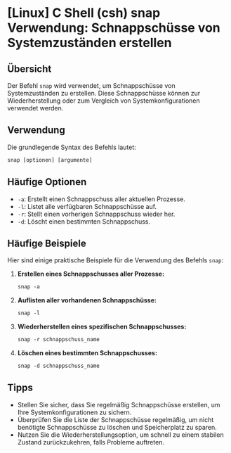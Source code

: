 # [Linux] C Shell (csh) snap Verwendung: Schnappschüsse von Systemzuständen erstellen

## Übersicht
Der Befehl `snap` wird verwendet, um Schnappschüsse von Systemzuständen zu erstellen. Diese Schnappschüsse können zur Wiederherstellung oder zum Vergleich von Systemkonfigurationen verwendet werden.

## Verwendung
Die grundlegende Syntax des Befehls lautet:

```csh
snap [optionen] [argumente]
```

## Häufige Optionen
- `-a`: Erstellt einen Schnappschuss aller aktuellen Prozesse.
- `-l`: Listet alle verfügbaren Schnappschüsse auf.
- `-r`: Stellt einen vorherigen Schnappschuss wieder her.
- `-d`: Löscht einen bestimmten Schnappschuss.

## Häufige Beispiele
Hier sind einige praktische Beispiele für die Verwendung des Befehls `snap`:

1. **Erstellen eines Schnappschusses aller Prozesse:**
   ```csh
   snap -a
   ```

2. **Auflisten aller vorhandenen Schnappschüsse:**
   ```csh
   snap -l
   ```

3. **Wiederherstellen eines spezifischen Schnappschusses:**
   ```csh
   snap -r schnappschuss_name
   ```

4. **Löschen eines bestimmten Schnappschusses:**
   ```csh
   snap -d schnappschuss_name
   ```

## Tipps
- Stellen Sie sicher, dass Sie regelmäßig Schnappschüsse erstellen, um Ihre Systemkonfigurationen zu sichern.
- Überprüfen Sie die Liste der Schnappschüsse regelmäßig, um nicht benötigte Schnappschüsse zu löschen und Speicherplatz zu sparen.
- Nutzen Sie die Wiederherstellungsoption, um schnell zu einem stabilen Zustand zurückzukehren, falls Probleme auftreten.